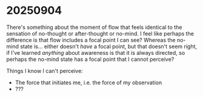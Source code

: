 # 20250904

There's something about the moment of flow that feels identical to the sensation of no-thought or after-thought or no-mind. I feel like perhaps the difference is that flow includes a focal point I can see? Whereas the no-mind state is... either doesn't _have_ a focal point, but that doesn't seem right, if I've learned _anything_ about awareness is that it is always directed, so perhaps the no-mind state has a focal point that I cannot perceive?

Things I know I can't perceive:

* The force that initiates me, i.e. the force of my observation
* ???
